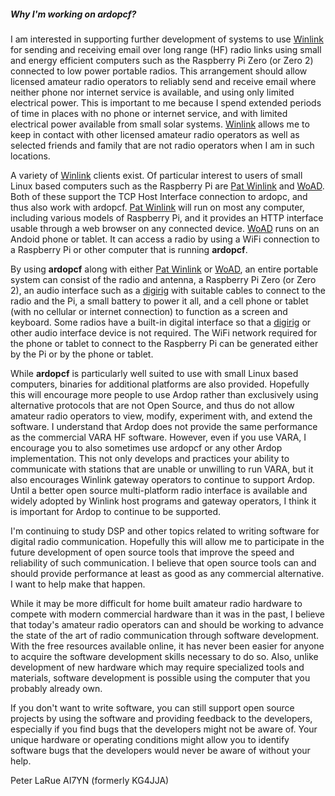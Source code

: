 ##### Why I'm working on ardopcf?

I am interested in supporting further development of systems to use [Winlink](https://winlink.org) for sending and receiving email over long range (HF) radio links using small and energy efficient computers such as the Raspberry Pi Zero (or Zero 2) connected to low power portable radios.  This arrangement should allow licensed amateur radio operators to reliably send and receive email where neither phone nor internet service is available, and using only limited electrical power.  This is important to me because I spend extended periods of time in places with no phone or internet service, and with limited electrical power available from small solar systems.  [Winlink](https://winlink.org) allows me to keep in contact with other licensed amateur radio operators as well as selected friends and family that are not radio operators when I am in such locations.

A variety of [Winlink](https://www.winlink.org) clients exist.  Of particular interest to users of small Linux based computers such as the Raspberry Pi are [Pat Winlink](https://getpat.io) and [WoAD](https://woad.sumusltd.com).  Both of these support the TCP Host Interface connection to ardopc, and thus also work with ardopcf.  [Pat Winlink](https://getpat.io) will run on most any computer, including various models of Raspberry Pi, and it provides an HTTP interface usable through a web browser on any connected device.  [WoAD](https://woad.sumusltd.com) runs on an Andoid phone or tablet.  It can access a radio by using a WiFi connection to a Raspberry Pi or other computer that is running **ardopcf**.

By using **ardopcf** along with either [Pat Winlink](https://getpat.io) or [WoAD](https://woad.sumusltd.com), an entire portable system can consist of the radio and antenna, a Raspberry Pi Zero (or Zero 2), an audio interface such as a [digirig](https://digirig.net) with suitable cables to connect to the radio and the Pi, a small battery to power it all, and a cell phone or tablet (with no cellular or internet connection) to function as a screen and keyboard.  Some radios have a built-in digital interface so that a [digirig](https://digirig.net) or other audio interface device is not required.  The WiFi network required for the phone or tablet to connect to the Raspberry Pi can be generated either by the Pi or by the phone or tablet.

While **ardopcf** is particularly well suited to use with small Linux based computers, binaries for additional platforms are also provided.  Hopefully this will encourage more people to use Ardop rather than exclusively using alternative protocols that are not Open Source, and thus do not allow amateur radio operators to view, modify, experiment with, and extend the software.  I understand that Ardop does not provide the same performance as the commercial VARA HF software.  However, even if you use VARA, I encourage you to also sometimes use ardopcf or any other Ardop implementation.  This not only develops and practices your ability to communicate with stations that are unable or unwilling to run VARA, but it also encourages Winlink gateway operators to continue to support Ardop.  Until a better open source multi-platform radio interface is available and widely adopted by Winlink host programs and gateway operators, I think it is important for Ardop to continue to be supported.

I'm continuing to study DSP and other topics related to writing software for digital radio communication.  Hopefully this will allow me to participate in the future development of open source tools that improve the speed and reliability of such communication.  I believe that open source tools can and should provide performance at least as good as any commercial alternative.  I want to help make that happen.

While it may be more difficult for home built amateur radio hardware to compete with modern commercial hardware than it was in the past, I believe that today's amateur radio operators can and should be working to advance the state of the art of radio communication through software development.  With the free resources available online, it has never been easier for anyone to acquire the software development skills necessary to do so.  Also, unlike development of new hardware which may require specialized tools and materials, software development is possible using the computer that you probably already own.

If you don't want to write software, you can still support open source projects by using the software and providing feedback to the developers, especially if you find bugs that the developers might not be aware of.  Your unique hardware or operating conditions might allow you to identify software bugs that the developers would never be aware of without your help.

Peter LaRue AI7YN (formerly KG4JJA)
